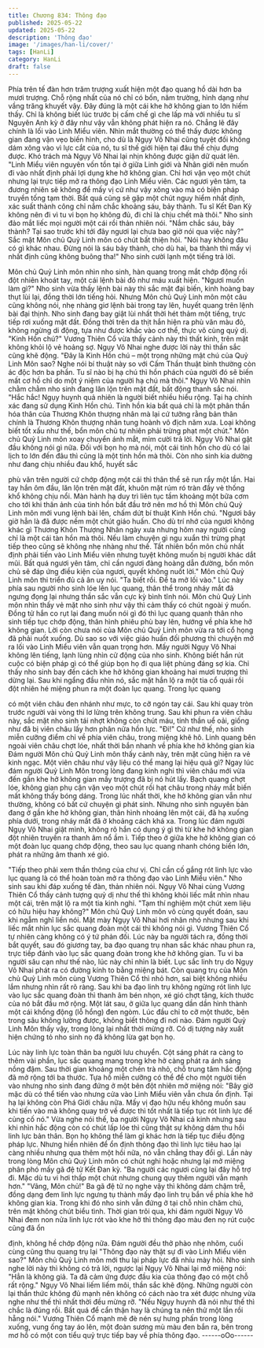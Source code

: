```yaml
---
title: Chương 834: Thông đạo
published: 2025-05-22
updated: 2025-05-22
description: 'Thông đạo'
image: '/images/han-li/cover/'
tags: [HanLi]
category: HanLi
draft: false
---
```


Phía trên tế đàn hơn trăm trượng xuất hiện một đạo quang hồ dài
hơn ba mươi trượng.
Chỗ rộng nhất của nó chỉ có bốn, năm trường, hình dạng như
vầng trăng khuyết vậy. Đây đúng là một cái khe hở không gian to
lớn hiếm thấy. Chỉ là không biết lúc trước bị cấm chế gì che lấp
mà với nhiều tu sĩ Nguyên Anh kỳ ở đây như vậy vẫn không phát
hiện ra nó.
Chẳng lẽ đây chính là lối vào Linh Miểu viên.
Nhìn mắt thường có thể thấy được không gian đang vặn vẹo biến
hình, cho dù là Ngụy Vô Nhai cũng tuyệt đối không dám xông vào
vì lực cắt của nó, tu sĩ thế giới hiện tại đâu thể chịu đựng được.
Khó trách mà Ngụy Vô Nhai lại nhịn không được giận dữ quát lên.
"Linh Miểu viên nguyên vốn tồn tại ở giữa Linh giới và Nhân giới
nên muốn đi vào nhất định phải lợi dụng khe hở không gian. Chỉ
hơi vặn vẹo một chút nhưng lại trực tiếp mở ra thông đạo Linh
Miểu viên. Các ngươi yên tâm, ta đương nhiên sẽ không để mấy
vị cứ như vậy xông vào mà có biện pháp truyền tống tạm thời. Bất
quá cũng sẽ gặp một chút nguy hiểm nhất định, xác suất thành
công chỉ nắm chắc khoảng sáu, bảy thành. Tu sĩ Kết Đan Kỳ
không nên đi vì tu vi bọn họ không đủ, đi chỉ là chịu chết mà thôi."
Nho sinh đảo mắt liếc mọi người một cái rồi thản nhiên nói.
"Nắm chắc sáu, bảy thành? Tại sao trước khi tới đây ngươi lại
chưa bao giờ nói qua việc này?" Sắc mặt Môn chủ Quỷ Linh môn
có chút bất thiện hỏi.
"Nói hay không đâu có gì khác nhau. Đừng nói là sáu bảy thành,
cho dù hai, ba thành thì mấy vị nhất định cũng không buông tha!"
Nho sinh cười lạnh một tiếng trả lời.

Môn chủ Quỷ Linh môn nhìn nho sinh, hàn quang trong mắt chớp
động rồi đột nhiên khoát tay, một cái lệnh bài đỏ như máu xuất
hiện.
"Ngươi muốn làm gì?" Nho sinh vừa thấy lệnh bài này thì sắc mặt
đại biến, kinh hoàng bay thụt lùi lại, đồng thời lớn tiếng hỏi.
Nhưng Môn chủ Quỷ Linh môn một câu cũng không nói, nhẹ
nhàng giơ lệnh bài trong tay lên, huyết quang trên lệnh bài đại
thịnh. Nho sinh đang bay giật lùi nhất thời hét thảm một tiếng, trực
tiếp rơi xuống mặt đất. Đồng thời trên da thịt hắn hiện ra phù văn
màu đỏ, không ngừng di động, tựa như được khắc vào cơ thể,
thực vô cùng quỷ dị.
"Kinh Hồn chú?" Vương Thiên Cổ vừa thấy cảnh này thì thất kinh,
trên mặt không khỏi lộ vẻ hoảng sợ.
Ngụy Vô Nhai nghe được lời này thì thần sắc cũng khẽ động.
"Đây là Kinh Hồn chú – một trong những mật chú của Quỷ Linh
Môn sao? Nghe nói bí thuật này so với Cấm Thần thuật bình
thường còn ác độc hơn ba phần. Tu sĩ nào bị hạ chú thì hồn
phách của người đó sẽ biến mất cơ hồ chỉ do một ý niệm của
người hạ chú mà thôi." Ngụy Vô Nhai nhìn chằm chằm nho sinh
đang lăn lộn trên mặt đất, bất động thanh sắc nói.
"Hắc hắc! Ngụy huynh quả nhiên là người biết nhiều hiểu rộng.
Tại hạ chính xác đang sử dụng Kinh Hồn chú. Tinh hồn kia bất
quá chỉ là một phân thần hóa thân của Thương Khôn thượng
nhân mà lại cứ tưởng rằng bản thân chính là Thương Khôn
thượng nhân tung hoành vô địch năm xưa. Loại không biết tốt xấu
như thế, bổn môn chủ tự nhiên phải trừng phạt một chút." Môn
chủ Quỷ Linh môn xoay chuyển ánh mắt, mỉm cười trả lời.
Ngụy Vô Nhai gật đầu không nói gì nữa. Đối với bọn họ mà nói,
một cái tinh hồn cho dù có lai lịch to lớn đến đâu thì cũng là một
tinh hồn mà thôi.
Còn nho sinh kia dường như đang chịu nhiều đau khổ, huyết sắc

phù văn trên người cứ chớp động một cái thì thân thể sẽ run rẩy
một lần. Hai tay hắn ôm đầu, lăn lộn trên mặt đất, khuôn mặt rúm
ró tràn đầy vẻ thống khổ không chịu nổi.
Màn hành hạ duy trì liên tục tầm khoảng một bữa cơm cho tới khi
thân ảnh của tinh hồn bắt đầu trở nên mơ hồ thì Môn chủ Quỷ
Linh môn mới vung lệnh bài lên, chấm dứt bí thuật Kinh Hồn chú.
"Ngươi bây giờ hẳn là đã được nếm một chút giáo huấn. Cho dù
trí nhớ của ngươi không khác gì Thương Khôn Thượng Nhân
ngày xưa nhưng hôm nay người cũng chỉ là một cái tàn hồn mà
thôi. Nếu làm chuyện gì ngu xuẩn thì trừng phạt tiếp theo cũng sẽ
không nhẹ nhàng như thế. Tất nhiên bổn môn chủ nhất định phải
tiến vào Linh Miểu viên nhưng tuyệt không muốn bị người khác
dắt mũi. Bất quá ngươi yên tâm, chỉ cần ngươi đàng hoàng dẫn
đường, bổn môn chủ sẽ đáp ứng điều kiện của ngươi, quyết
không nuốt lời." Môn chủ Quỷ Linh môn thi triển đủ cả ân uy nói.
"Ta biết rồi. Để ta mở lối vào." Lúc này phía sau người nho sinh
lóe lên lục quang, thân thể trong nháy mắt đã ngưng đọng lại
nhưng thần sắc vẫn cực kỳ bình tĩnh nói.
Môn chủ Quỷ Linh môn nhìn thấy vẻ mặt nho sinh như vậy thì
cảm thấy có chút ngoài ý muốn. Đồng tử hắn co rụt lại đang muốn
nói gì đó thì lục quang quanh thân nho sinh tiếp tục chớp động,
thân hình phiêu phù bay lên, hướng về phía khe hở không gian.
Lời còn chưa nói của Môn chủ Quỷ Linh môn vừa ra tới cổ họng
đã phải nuốt xuống. Dù sao so với việc giáo huấn đối phương thì
chuyện mở ra lối vào Linh Miểu viên vẫn quan trọng hơn.
Mấy người Ngụy Vô Nhai không lên tiếng, lạnh lùng nhìn cử động
của nho sinh. Không biết hắn rút cuộc có biện pháp gì có thể giúp
bọn họ đi qua liệt phùng đáng sợ kia.
Chỉ thấy nho sinh bay đến cách khe hở không gian khoảng hai
mươi trượng thì dừng lại.
Sau khi ngẩng đầu nhìn nó, sắc mặt hắn lộ ra một tia cổ quái rồi
đột nhiên hé miệng phun ra một đoàn lục quang. Trong lục quang

có một viên châu đen nhánh như mực, to cỡ ngón tay cái. Sau khi
quay tròn trước người vài vòng thì lơ lửng trên không trung.
Sau khi phun ra viên châu này, sắc mặt nho sinh tái nhợt không
còn chút máu, tinh thần uể oải, giống như đã bị viên châu lấy hơn
phân nửa hồn lực.
"Đi!"
Cứ như thế, nho sinh miễn cưỡng điểm chỉ về phía viên châu,
trong miệng khẽ hô.
Linh quang bên ngoài viên châu chợt lóe, nhất thời bắn nhanh về
phía khe hở không gian kia
Đám người Môn chủ Quỷ Linh môn thấy cảnh này, trên mặt cũng
hiện ra vẻ kinh ngạc. Một viên châu như vậy liệu có thể mang lại
hiệu quả gì?
Ngay lúc đám người Quỷ Linh Môn trong lòng đang kinh nghi thì
viên châu mới vừa đến gần khe hở không gian mấy trượng đã bị
nó hút lấy.
Bạch quang chợt lóe, không gian phụ cận vặn vẹo một chút rồi
hạt châu trong nháy mắt biến mất không thấy bóng dáng.
Trong lúc nhất thời, khe hở không gian vẫn như thường, không có
bất cứ chuyện gì phát sinh.
Nhưng nho sinh nguyên bản đang ở gần khe hở không gian, thân
hình nhoáng lên một cái, đã hạ xuống phía dưới, trong nháy mắt
đã ở khoảng cách khá xa.
Trong lúc đám người Ngụy Vô Nhai giật mình, không rõ hắn có
dụng ý gì thì từ khe hở không gian đột nhiên truyền ra thanh âm
nổ ầm ì.
Tiếp theo ở giữa khe hở không gian có một đoàn lục quang chớp
động, theo sau lục quang nhanh chóng biến lớn, phát ra những
âm thanh xé gió.

"Tiếp theo phải xem thần thông của chư vị. Chỉ cần cố gắng rót
linh lực vào lục quang là có thể hoàn toàn mở ra thông đạo vào
Linh Miểu viên." Nho sinh sau khi đáp xuống tế đàn, thản nhiên
nói.
Ngụy Vô Nhai cùng Vương Thiên Cổ thấy cảnh tượng quỷ dị như
thế thì không khỏi liếc mắt nhìn nhau một cái, trên mặt lộ ra một
tia kinh nghi.
"Tạm thí nghiệm một chút xem liệu có hữu hiệu hay không?" Môn
chủ Quỷ Linh môn vô cùng quyết đoán, sau khi ngẫm nghĩ liền
nói.
Mặt mày Ngụy Vô Nhai hơi nhăn nhó nhưng sau khi liếc mắt nhìn
lục sắc quang đoàn một cái thì không nói gì. Vương Thiên Cổ tự
nhiên càng không có ý tứ phản đối.
Lúc này ba người tách ra, đồng thời bắt quyết, sau đó giương tay,
ba đạo quang trụ nhan sắc khác nhau phun ra, trực tiếp đánh vào
lục sắc quang đoàn trong khe hở không gian. Tu vi ba người sâu
cạn như thế nào, lúc này chỉ nhìn là biết.
Lục sắc linh trụ do Ngụy Vô Nhai phát ra có đường kính to bằng
miệng bát. Còn quang trụ của Môn chủ Quỷ Linh môn cùng
Vương Thiên Cổ thì nhỏ hơn, sai biệt không nhiều lắm nhưng
nhìn rất rõ ràng.
Sau khi ba đạo linh trụ không ngừng rót linh lực vào lục sắc
quang đoàn thì thanh âm bén nhọn, xé gió chợt tăng, kích thước
của nó bắt đầu mở rộng.
Một lát sau, ở giữa lục quang dần dần hình thành một cái khổng
động (lỗ hổng) đen ngòm. Lúc đầu chỉ to cỡ một thước, bên trong
sâu không lường được, không biết thông đi nơi nào.
Đám người Quỷ Linh Môn thấy vậy, trong lòng lại nhất thời mừng
rỡ. Có dị tượng này xuất hiện chứng tỏ nho sinh nọ đã không lừa
gạt bọn họ.

Lúc này linh lực toàn thân ba người lưu chuyển. Cột sáng phát ra
càng to thêm vài phần, lục sắc quang mang trong khe hở càng
phát ra ánh sáng nồng đậm.
Sau thời gian khoảng một chén trà nhỏ, chỗ trung tâm hắc động
đã mở rộng tới ba thước. Tựa hồ miễn cưỡng có thể để cho một
người tiến vào nhưng nho sinh đang đứng ở một bên đột nhiên
mở miệng nói:
"Bây giờ mặc dù có thể tiến vào nhưng cửa vào Linh Miểu viên
vẫn chưa ổn định. Tại hạ lại không còn Phá Giới châu nữa. Mấy vị
đạo hữu nếu không muốn sau khi tiến vào mà không quay trở về
được thì tốt nhất là tiếp tục rót linh lực để củng cố nó."
Vừa nghe nói thế, ba người Ngụy Vô Nhai cả kinh nhưng sau khi
nhìn hắc động còn có chút lấp lóe thì cũng thật sự không dám thu
hồi linh lực bản thân. Bọn họ không thể làm gì khác hơn là tiếp
tục điều động pháp lực.
Nhưng hiển nhiên để ổn định thông đạo thì linh lực tiêu hao lại
càng nhiều nhưng qua thêm một hồi nữa, nó vẫn chẳng thay đổi
gì.
Lần này trong lòng Môn chủ Quỷ Linh môn có chút nghi hoặc
nhưng lại mở miệng phân phó mấy gã đệ tử Kết Đan kỳ.
"Ba người các ngươi cũng lại đây hỗ trợ đi. Mặc dù tu vi hơi thấp
một chút nhưng chung quy thêm người vẫn mạnh hơn."
"Vâng, Môn chủ!"
Ba gã đệ tử nọ nghe vậy thì không dám chậm trễ, đồng dạng đem
linh lực ngưng tụ thành mấy đạo linh trụ bắn về phía khe hở
không gian kia.
Trong khi đó nho sinh vẫn đứng ở tại chỗ nhìn chăm chú, trên mặt
không chút biểu tình.
Thời gian trôi qua, khi đám người Ngụy Vô Nhai đem non nửa linh
lực rót vào khe hở thì thông đạo màu đen nọ rút cuộc cũng đã ổn

định, không hề chớp động nữa.
Đám người đều thở phào nhẹ nhõm, cuối cùng cũng thu quang
trụ lại
"Thông đạo này thật sự đi vào Linh Miểu viên sao?" Môn chủ Quỷ
Linh môn mới thu lại pháp lực đã nhíu mày hỏi.
Nho sinh nghe lời này thì không có trả lời, ngược lại Ngụy Vô
Nhai lại mở miệng nói:
"Hẳn là không giả. Ta đã cảm ứng được đầu kia của thông đạo có
một chỗ rất rộng." Ngụy Vô Nhai liếm liếm môi, thần sắc khẽ
động.
Những người còn lại thần thức không đủ mạnh nên không có
cách nào tra xét được nhưng vừa nghe như thế thì nhất thời đều
mừng rỡ.
"Nếu Ngụy huynh đã nói như thế thì chắc là đúng rồi. Bất quá để
cẩn thận hay là chúng ta nên thử một lần rồi hẵng nói." Vương
Thiên Cổ mạnh mẽ đè nén sự hưng phấn trong lòng xuống, vung
ống tay áo lên, một đoàn sương mù màu đen bắn ra, bên trong
mơ hồ có một con tiểu quỷ trực tiếp bay về phía thông đạo.
------oOo------
